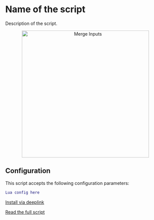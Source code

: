 # Name of the script

Description of the script.

<div style="text-align: center;">
    <img src="image.jpg" alt="Merge Inputs" style="width: 400px; height: auto;">
</div>

## Configuration

This script accepts the following configuration parameters:

```lua
Lua config here
```

[Install via deeplink](trackandgraph://lua_inject_url?url=https://www.github.com/SamAmco/track-and-graph/tree/master/lua/community/category/script-name/script.lua)

[Read the full script](./script.lua)
